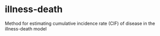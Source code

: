 # illness-death
Method for estimating cumulative incidence rate (CIF) of disease in the illness-death model
